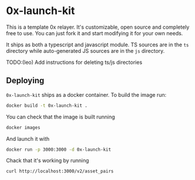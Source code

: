 # 0x-launch-kit

This is a template 0x relayer. It's customizable, open source and completely free to use. You can just fork it and start modifying it for your own needs.

It ships as both a typescript and javascript module. TS sources are in the `ts` directory while auto-generated JS sources are in the `js` directory.

TODO:(leo) Add instructions for deleting ts/js directories

## Deploying

`0x-launch-kit` ships as a docker container. To build the image run:

```sh
docker build -t 0x-launch-kit .
```

You can check that the image is built running

```sh
docker images
```

And launch it with

```sh
docker run -p 3000:3000 -d 0x-launch-kit
```

Chack that it's working by running

```
curl http://localhost:3000/v2/asset_pairs
```

